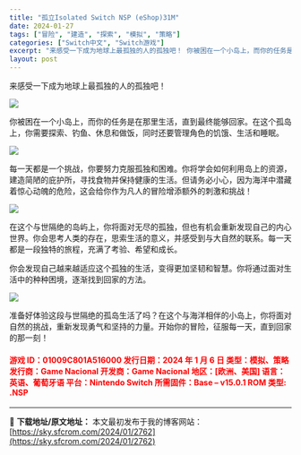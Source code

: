 ```yaml
---
title: "孤立Isolated Switch NSP (eShop)31M"
date: 2024-01-27
tags: ["冒险", "建造", "探索", "模拟", "策略"]
categories: ["Switch中文", "Switch游戏"]
excerpt: "来感受一下成为地球上最孤独的人的孤独吧！ 你被困在一个小岛上，而你的任务是在那里生活，直到最终能够回家。在这个孤岛上，你需要探索、钓鱼、休息和做饭，同时还要管理角色的饥饿、生活和睡眠。 每一天都是一个挑战，你要努力克服孤独和困难。你将学会如何利用岛上的资源，建造简陋的庇护所，寻找食物并保持健康的生活&hellip;"
layout: post
---
```


来感受一下成为地球上最孤独的人的孤独吧！

<img class="rich_pages wxw-img" src="https://sky.sfcrom.com/wp-content/uploads/2024/01/20240127095911-81d30.jpeg" data-imgfileid="110004640" data-ratio="0.5626666666666666" data-type="jpeg" data-w="1125" />

你被困在一个小岛上，而你的任务是在那里生活，直到最终能够回家。在这个孤岛上，你需要探索、钓鱼、休息和做饭，同时还要管理角色的饥饿、生活和睡眠。

<img class="rich_pages wxw-img" src="https://sky.sfcrom.com/wp-content/uploads/2024/01/20240127095911-64093.jpeg" data-imgfileid="110004642" data-ratio="0.5626666666666666" data-type="jpeg" data-w="1125" />

每一天都是一个挑战，你要努力克服孤独和困难。你将学会如何利用岛上的资源，建造简陋的庇护所，寻找食物并保持健康的生活。但请务必小心，因为海洋中潜藏着惊心动魄的危险，这会给你作为凡人的冒险增添额外的刺激和挑战！

<img class="rich_pages wxw-img" src="https://sky.sfcrom.com/wp-content/uploads/2024/01/20240127095911-70e00.jpeg" data-imgfileid="110004641" data-ratio="0.5626666666666666" data-type="jpeg" data-w="1125" />

在这个与世隔绝的岛屿上，你将面对无尽的孤独，但也有机会重新发现自己的内心世界。你会思考人类的存在，思索生活的意义，并感受到与大自然的联系。每一天都是一段独特的旅程，充满了考验、希望和成长。

你会发现自己越来越适应这个孤独的生活，变得更加坚韧和智慧。你将通过面对生活中的种种困境，逐渐找到回家的方法。

<img class="rich_pages wxw-img" src="https://sky.sfcrom.com/wp-content/uploads/2024/01/20240127095911-e51a8.jpeg" data-imgfileid="110004643" data-ratio="0.5626666666666666" data-type="jpeg" data-w="1125" data-imgqrcoded="1" />

准备好体验这段与世隔绝的孤岛生活了吗？在这个与海洋相伴的小岛上，你将面对自然的挑战，重新发现勇气和坚持的力量。开始你的冒险，征服每一天，直到回家的那一刻！
<h4><span style="color: #ff0000;">游戏 ID：01009C801A516000</span>
<span style="color: #ff0000;">发行日期：2024 年 1 月 6 日</span>
<span style="color: #ff0000;">类型：模拟、策略</span>
<span style="color: #ff0000;">发行商：Game Nacional</span>
<span style="color: #ff0000;">开发商：Game Nacional</span>
<span style="color: #ff0000;">地区：[欧洲、美国]</span>
<span style="color: #ff0000;">语言：英语、葡萄牙语</span>
<span style="color: #ff0000;">平台：Nintendo Switch</span>
<span style="color: #ff0000;">所需固件：Base – v15.0.1 </span>
<span style="color: #ff0000;">ROM 类型: .NSP</span></h4>

---
📖 **下载地址/原文地址：** 本文最初发布于我的博客网站：[https://sky.sfcrom.com/2024/01/2762](https://sky.sfcrom.com/2024/01/2762)
